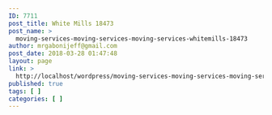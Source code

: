 ```yaml
---
ID: 7711
post_title: White Mills 18473
post_name: >
  moving-services-moving-services-moving-services-whitemills-18473
author: mrgabonijeff@gmail.com
post_date: 2018-03-28 01:47:48
layout: page
link: >
  http://localhost/wordpress/moving-services-moving-services-moving-services-whitemills-18473/
published: true
tags: [ ]
categories: [ ]
---
```

